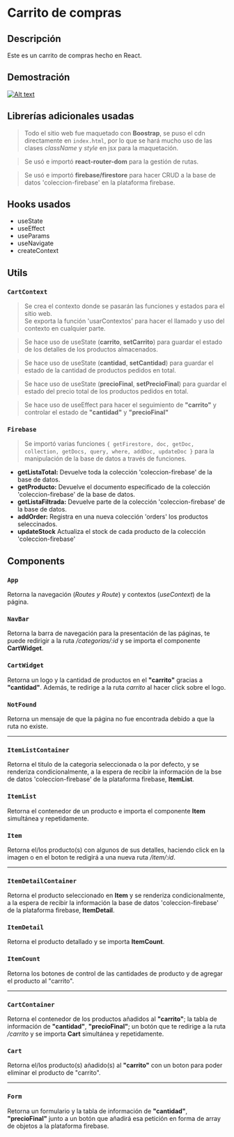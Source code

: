 # Carrito de compras

## Descripción
Este es un carrito de compras hecho en React.

## Demostración
[![Alt text](https://img.youtube.com/vi/BiQh20bexJo/0.jpg)](https://www.youtube.com/watch?v=BiQh20bexJo)

## Librerías adicionales usadas
>Todo el sitio web fue maquetado con **Boostrap**, se puso el cdn directamente en `index.html`, por lo que se hará mucho uso de las clases *className* y *style* en jsx para la maquetación.

>Se usó e importó **react-router-dom** para la gestión de rutas.

>Se usó e importó **firebase/firestore** para hacer CRUD a la base de datos 'coleccion-firebase' en la plataforma firebase.

## Hooks usados
- useState
- useEffect
- useParams
- useNavigate
- createContext

## Utils
### `CartContext`
> Se crea el contexto donde se pasarán las funciones y estados para el sitio web.\
Se exporta la función 'usarContextos' para hacer el llamado y uso del contexto en cualquier parte.

> Se hace uso de useState (**carrito**, **setCarrito**) para guardar el estado de los detalles de los productos almacenados.

> Se hace uso de useState (**cantidad**, **setCantidad**) para guardar el estado de la cantidad de productos pedidos en total.

> Se hace uso de useState (**precioFinal**, **setPrecioFinal**) para guardar el estado del precio total de los productos pedidos en total.

>Se hace uso de useEffect para hacer el seguimiento de **"carrito"** y controlar el estado de **"cantidad"** y **"precioFinal"**

### `Firebase`
> Se importó varias funciones `{ getFirestore, doc, getDoc, collection, getDocs, query, where, addDoc, updateDoc }` para la manipulación de la base de datos a través de funciones.

- **getListaTotal:** Devuelve toda la colección 'coleccion-firebase' de la base de datos.
- **getProducto:** Devuelve el documento especificado de la colección 'coleccion-firebase' de la base de datos.
- **getListaFiltrada:** Devuelve parte de la colección 'coleccion-firebase' de la base de datos.
- **addOrder:** Registra en una nueva colección 'orders' los productos seleccinados.
- **updateStock** Actualiza el stock de cada producto de la colección 'coleccion-firebase' 

## Components
### `App`
Retorna la navegación (*Routes y Route*) y contextos (*useContext*) de la página.

### `NavBar`
Retorna la barra de navegación para la presentación de las páginas, te puede redirigir a la ruta */categorias/:id* y se importa el componente **CartWidget**.

### `CartWidget`
Retorna un logo y la cantidad de productos en el **"carrito"** gracias a **"cantidad"**. Además, te redirige a la ruta *carrito* al hacer click sobre el logo.

### `NotFound`
Retorna un mensaje de que la página no fue encontrada debido a que la ruta no existe.

---

### `ItemListContainer`
Retorna el titulo de la categoria seleccionada o la por defecto, y se renderiza condicionalmente, a la espera de recibir la información de la bse de datos 'coleccion-firebase' de la plataforma firebase, **ItemList**.

### `ItemList`
Retorna el contenedor de un producto e importa el componente **Item** simultánea y repetidamente.

### `Item`
Retorna el/los producto(s) con algunos de sus detalles, haciendo click en la imagen o en el boton te redigirá a una nueva ruta */item/:id*.

---

### `ItemDetailContainer`
Retorna el producto seleccionado en **Item** y se renderiza condicionalmente, a la espera de recibir la información la base de datos 'coleccion-firebase' de la plataforma firebase, **ItemDetail**.

### `ItemDetail`
Retorna el producto detallado y se importa **ItemCount**.

### `ItemCount`
Retorna los botones de control de las cantidades de producto y de agregar el producto al "carrito".

---

### `CartContainer`
Retorna el contenedor de los productos añadidos al **"carrito"**; la tabla de información de **"cantidad"**, **"precioFinal"**; un botón que te redirige a la ruta */carrito*  y se importa **Cart** simultánea y repetidamente.

### `Cart`
Retorna el/los producto(s) añadido(s) al **"carrito"** con un boton para poder eliminar el producto de "carrito".

---

### `Form`
Retorna un formulario y la tabla de información de **"cantidad"**, **"precioFinal"** junto a un botón que añadirá esa petición en forma de array de objetos a la plataforma firebase.
